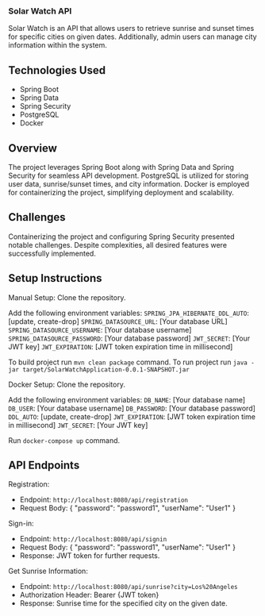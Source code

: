 ### Solar Watch API
Solar Watch is an API that allows users to retrieve sunrise and sunset times for specific cities on given dates. Additionally, admin users can manage city information within the system.

## Technologies Used
- Spring Boot
- Spring Data
- Spring Security
- PostgreSQL
- Docker
## Overview
The project leverages Spring Boot along with Spring Data and Spring Security for seamless API development. PostgreSQL is utilized for storing user data, sunrise/sunset times, and city information. Docker is employed for containerizing the project, simplifying deployment and scalability.

## Challenges
Containerizing the project and configuring Spring Security presented notable challenges. Despite complexities, all desired features were successfully implemented.

## Setup Instructions
Manual Setup:
Clone the repository.

Add the following environment variables:
`SPRING_JPA_HIBERNATE_DDL_AUTO`: [update, create-drop]
`SPRING_DATASOURCE_URL`: [Your database URL]
`SPRING_DATASOURCE_USERNAME`: [Your database username]
`SPRING_DATASOURCE_PASSWORD`: [Your database password]
`JWT_SECRET`: [Your JWT key]
`JWT_EXPIRATION`: [JWT token expiration time in millisecond]

To build project run `mvn clean package` command.
To run project run `java -jar target/SolarWatchApplication-0.0.1-SNAPSHOT.jar`


Docker Setup:
Clone the repository.

Add the following environment variables:
`DB_NAME`: [Your database name]
`DB_USER`: [Your database username]
`DB_PASSWORD`: [Your database password]
`DDL_AUTO`: [update, create-drop]
`JWT_EXPIRATION`: [JWT token expiration time in millisecond]
`JWT_SECRET`: [Your JWT key]

Run `docker-compose up` command.

## API Endpoints
Registration:

- Endpoint: `http://localhost:8080/api/registration`
- Request Body: {
                  "password": "password1",
                  "userName": "User1"
                }

Sign-in:

- Endpoint: `http://localhost:8080/api/signin`
- Request Body: {
                  "password": "password1",
                  "userName": "User1"
                  }
- Response: JWT token for further requests.

Get Sunrise Information:

- Endpoint: `http://localhost:8080/api/sunrise?city=Los%20Angeles`
- Authorization Header: Bearer {JWT token}
- Response: Sunrise time for the specified city on the given date.
